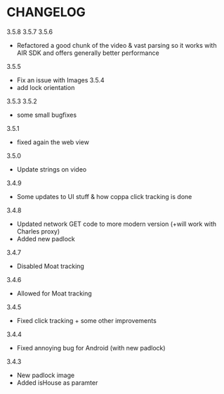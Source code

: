 CHANGELOG
=========

3.5.8
3.5.7
3.5.6
 - Refactored a good chunk of the video & vast parsing so it works with AIR SDK and offers generally better performance

3.5.5
 - Fix an issue with Images
3.5.4
 - add lock orientation

3.5.3
3.5.2
 - some small bugfixes

3.5.1
 - fixed again the web view

3.5.0
 - Update strings on video

3.4.9
 - Some updates to UI stuff & how coppa click tracking is done

3.4.8
 - Updated network GET code to more modern version (+will work with Charles proxy)
 - Added new padlock

3.4.7
 - Disabled Moat tracking

3.4.6
 - Allowed for Moat tracking

3.4.5
 - Fixed click tracking + some other improvements

3.4.4
 - Fixed annoying bug for Android (with new padlock)

3.4.3
 - New padlock image
 - Added isHouse as paramter

